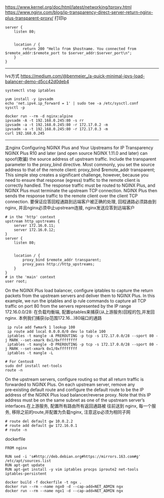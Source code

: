 https://www.kernel.org/doc/html/latest/networking/tproxy.html
https://www.nginx.com/blog/ip-transparency-direct-server-return-nginx-plus-transparent-proxy/
打印ip
```
server {
    listen 80;


    location / {
        return 200 "Hello from $hostname. You connected from $remote_addr:$remote_port to $server_addr:$server_port\n";
    }
}
```

---
lvs方式
https://medium.com/@benmeier_/a-quick-minimal-ipvs-load-balancer-demo-d5cc42d0deb4
```
systemctl stop iptables

yum install -y ipvsadm
echo 'net.ipv4.ip_forward = 1' | sudo tee -a /etc/sysctl.conf
sysctl -p

docker run --rm -d nginx:alpine
ipvsadm -A -t 192.168.0.245:80 -s rr
ipvsadm -a -t 192.168.0.245:80 -r 172.17.0.2 -m
ipvsadm -a -t 192.168.0.245:80 -r 172.17.0.3 -m
curl 192.168.0.245
```


---
主nginx
Configuring NGINX Plus and Your Upstreams for IP Transparency
NGINX Plus R10 and later (and open source NGINX 1.11.0 and later) can spoof(欺骗) the source address of upstream traffic. Include the transparent parameter to the proxy_bind directive. Most commonly, you set the source address to that of the remote client:
proxy_bind $remote_addr transparent;
This simple step creates a significant challenge, however, because you need to ensure that response (egress) traffic to the remote client is correctly handled. The response traffic must be routed to NGINX Plus, and NGINX Plus must terminate the upstream TCP connection. NGINX Plus then sends the response traffic to the remote client over the client TCP connection.
要保证应答回程通路到远端客户被正确的处理, 回程通路必须路由到nginx, 并且nginx必须中止upstream连接, nginx发送应答到远端客户

```
# in the 'http' context
upstream http_upstreams {
    server 172.16.0.11;
    server 172.16.0.12;
}
server {
    listen 80;


    location / {
        proxy_bind $remote_addr transparent;
        proxy_pass http://http_upstreams;
    }
}
# in the 'main' context
user root;
```

On the NGINX Plus load balancer, configure iptables to capture the return packets from the upstream servers and deliver them to NGINX Plus.
In this example, we run the iptables and ip rule commands to capture all TCP traffic on port 80 from the servers represented by the IP range 172.16.0.0/28:
在负载均衡端, 配置iptables来捕获(从上游服务)回程的包,并发回nginx. 本例我们捕获(ip范围172.16...)80端口的通路
```
 ip rule add fwmark 1 lookup 100
 ip route add local 0.0.0.0/0 dev lo table 100
 iptables -t mangle -A PREROUTING -p tcp -s 172.17.0.0/28 --sport 80 -j MARK --set-xmark 0x1/0xffffffff
 iptables -t mangle -D PREROUTING -p tcp -s 172.17.0.0/28 --sport 80 -j MARK --set-xmark 0x1/0xffffffff
 iptables -t mangle -L
```

```
# For Centos8
sudo dnf install net-tools
route -n
```
On the upstream servers, configure routing so that all return traffic is forwarded to NGINX Plus.
On each upstream server, remove any pre‑existing default route and configure the default route to be the IP address of the NGINX Plus load balancer/reverse proxy. Note that this IP address must be on the same subnet as one of the upstream server’s interfaces.在上游服务, 配置所有路由所有返回通路被 往前送到 nginx, 每一个服务, 移除之前的route,并配置为负载nginx, 注意这ip必须为相同子网
```
# route del default gw 10.0.2.2
# route add default gw 172.16.0.1
# route -n
```




dockerfile
```
FROM nginx

RUN sed -i 's#http://deb.debian.org#https://mirrors.163.com#g' /etc/apt/sources.list
RUN apt-get update
RUN apt-get install -y vim iptables procps iproute2 net-tools iptables-persistent
```

```
docker build -f dockerfile -t ngx .
docker run --rm --name ngx0 -d --cap-add=NET_ADMIN ngx
docker run --rm --name ngx1 -d --cap-add=NET_ADMIN ngx
```







